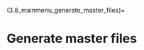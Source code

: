 (3.8_mainmenu_generate_master_files)=
# Generate master files

<!-- Master files of the individual preprocessing or analysis files can be
created using this option. -->

